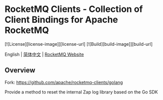 # RocketMQ Clients - Collection of Client Bindings for Apache RocketMQ

[![License][license-image]][license-url] [![Build][build-image]][build-url]

English | [简体中文](README-CN.md) | [RocketMQ Website](https://rocketmq.apache.org/)

## Overview
Fork: https://github.com/apache/rocketmq-clients/golang

Provide a method to reset the internal Zap log library based on the Go SDK